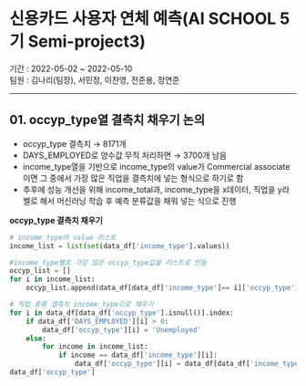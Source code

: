 # 신용카드 사용자 연체 예측(AI SCHOOL 5기 Semi-project3)
기간 : 2022-05-02 ~ 2022-05-10  
팀원 : 김나리(팀장), 서민정, 이찬영, 전준용, 정연준

---
## 01. occyp_type열 결측치 채우기 논의
- occyp_type 결측치 → 8171개  
- DAYS_EMPLOYED로 양수값 무직 처리하면 → 3700개 남음  
- income_type열을 기반으로 income_type의 value가 Commercial associate 이면 그 중에서 가장 많은 직업을 결측치에 넣는 형식으로 하기로 함  
- 추후에 성능 개선을 위해 income_total과, income_type을 x데이터, 직업을 y라벨로 해서 머신러닝 학습 후 예측 분류값을 채워 넣는 식으로 진행

**occyp_type 결측치 채우기**

```python
# income_type의 value 리스트
income_list = list(set(data_df['income_type'].values))

#income_type별로 가장 많은 occyp_type값을 리스트로 만듬
occyp_list = []
for i in income_list:
    occyp_list.append(data_df[data_df['income_type']== i]['occyp_type'].value_counts().index[0])

# 직업 종류 결측치 income_type으로 채우기
for i in data_df[data_df['occyp_type'].isnull()].index:
    if data_df['DAYS_EMPLOYED'][i] > 0:
        data_df['occyp_type'][i] = 'Unemployed'
    else:
        for income in income_list:
            if income == data_df['income_type'][i]:
                data_df['occyp_type'][i] = data_df[data_df['income_type']== income]['occyp_type'].value_counts().index[0]
data_df['occyp_type']
```
